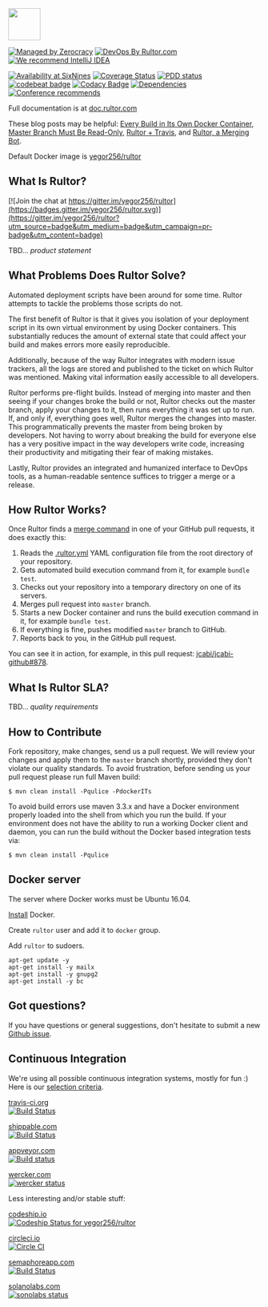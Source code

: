 <img src="http://doc.rultor.com/images/logo.svg" width="64px" height="64px"/>

[![Managed by Zerocracy](http://www.zerocracy.com/badge.svg)](http://www.zerocracy.com)
[![DevOps By Rultor.com](http://www.rultor.com/b/yegor256/rultor)](http://www.rultor.com/p/yegor256/rultor)
[![We recommend IntelliJ IDEA](http://img.teamed.io/intellij-idea-recommend.svg)](https://www.jetbrains.com/idea/)

[![Availability at SixNines](http://www.sixnines.io/b/efd7)](http://www.sixnines.io/h/efd7)
[![Coverage Status](https://coveralls.io/repos/yegor256/rultor/badge.svg?branch=__rultor&service=github)](https://coveralls.io/github/yegor256/rultor?branch=__rultor)
[![PDD status](http://www.0pdd.com/svg?name=yegor256/rultor)](http://www.0pdd.com/p?name=yegor256/rultor)
[![codebeat badge](https://codebeat.co/badges/56116205-91d3-4966-8f15-d5c505fc3905)](https://codebeat.co/projects/github-com-yegor256-rultor)
[![Codacy Badge](https://api.codacy.com/project/badge/Grade/3d1858b2edfc4dcdae9363c09a75dfbc)](https://www.codacy.com/app/github_90/rultor?utm_source=github.com&amp;utm_medium=referral&amp;utm_content=yegor256/rultor&amp;utm_campaign=Badge_Grade)
[![Dependencies](https://www.versioneye.com/user/projects/561a9d87a193340f28000fd3/badge.svg?style=flat)](https://www.versioneye.com/user/projects/561a9d87a193340f28000fd3)
[![Conference recommends](https://devternity.com/shields/recommends.svg)](https://devternity.com)

Full documentation is at [doc.rultor.com](http://doc.rultor.com)

These blog posts may be helpful:
[Every Build in Its Own Docker Container](http://www.yegor256.com/2014/07/29/docker-in-rultor.html),
[Master Branch Must Be Read-Only](http://www.yegor256.com/2014/07/21/read-only-master-branch.html),
[Rultor + Travis](http://www.yegor256.com/2014/07/31/travis-and-rultor.html), and
[Rultor, a Merging Bot](http://www.yegor256.com/2014/07/24/rultor-automated-merging.html).

Default Docker image is [yegor256/rultor](https://registry.hub.docker.com/u/yegor256/rultor/)

## What Is Rultor?

[![Join the chat at https://gitter.im/yegor256/rultor](https://badges.gitter.im/yegor256/rultor.svg)](https://gitter.im/yegor256/rultor?utm_source=badge&utm_medium=badge&utm_campaign=pr-badge&utm_content=badge)

TBD... _product statement_

## What Problems Does Rultor Solve?

Automated deployment scripts have been around for some time. Rultor attempts to
tackle the problems those scripts do not.

The first benefit of Rultor is that it gives you isolation of your deployment
script in its own virtual environment by using Docker containers. This
substantially reduces the amount of external state that could affect your build
and makes errors more easily reproducible.

Additionally, because of the way Rultor integrates with modern issue trackers,
all the logs are stored and published to the ticket on which Rultor was
mentioned. Making vital information easily accessible to all developers.

Rultor performs pre-flight builds. Instead of merging into master and then
seeing if your changes broke the build or not, Rultor checks out the master
branch, apply your changes to it, then runs everything it was set up to run.
If, and only if, everything goes well, Rultor merges the changes into master.
This programmatically prevents the master from being broken by developers. Not
having to worry about breaking the build for everyone else has a very positive
impact in the way developers write code, increasing their productivity and
mitigating their fear of making mistakes.

Lastly, Rultor provides an integrated and humanized interface to DevOps tools,
as a human-readable sentence suffices to trigger a merge or a release.

## How Rultor Works?
Once Rultor finds a [merge command](http://doc.rultor.com/basics.html)
in one of your GitHub pull requests, it does exactly this:

1. Reads the [.rultor.yml](http://doc.rultor.com/reference.html)
 YAML configuration file from the root directory of your repository.
2. Gets automated build execution command from it, for example `bundle test`.
3. Checks out your repository into a temporary directory on one of its servers.
4. Merges pull request into `master` branch.
5. Starts a new Docker container and runs the build execution command in it, for example `bundle test`.
6. If everything is fine, pushes modified `master` branch to GitHub.
7. Reports back to you, in the GitHub pull request.

You can see it in action, for example, in this pull request:
[jcabi/jcabi-github#878](https://github.com/jcabi/jcabi-github/pull/878).

## What Is Rultor SLA?

TBD... _quality requirements_

## How to Contribute

Fork repository, make changes, send us a pull request. We will review
your changes and apply them to the `master` branch shortly, provided
they don't violate our quality standards. To avoid frustration, before
sending us your pull request please run full Maven build:

```
$ mvn clean install -Pqulice -PdockerITs
```

To avoid build errors use maven 3.3.x and have a Docker environment properly
loaded into the shell from which you run the build.
If your environment does not have the ability to run a working Docker client
and daemon, you can run the build without the Docker based integration tests
via:

```
$ mvn clean install -Pqulice
```

## Docker server

The server where Docker works must be Ubuntu 16.04.

[Install](https://docs.docker.com/engine/installation/linux/ubuntu/) Docker.

Create `rultor` user and add it to `docker` group.

Add `rultor` to sudoers.

```
apt-get update -y
apt-get install -y mailx
apt-get install -y gnupg2
apt-get install -y bc
```

## Got questions?

If you have questions or general suggestions, don't hesitate to submit
a new [Github issue](https://github.com/yegor256/rultor/issues/new).

## Continuous Integration

We're using all possible continuous integration systems, mostly
for fun :) Here is our [selection criteria](http://www.yegor256.com/2014/10/05/ten-hosted-continuous-integration-services.html).

[travis-ci.org](http://www.travis-ci.org)<br/>
[![Build Status](https://travis-ci.org/yegor256/rultor.svg?branch=master)](https://travis-ci.org/yegor256/rultor)

[shippable.com](http://www.shippable.com)<br/>
[![Build Status](https://api.shippable.com/projects/542e8fb980088cee586d3806/badge?branchName=master)](https://app.shippable.com/projects/542e8fb980088cee586d3806/builds/latest)

[appveyor.com](http://www.appveyor.com)<br/>
[![Build status](https://ci.appveyor.com/api/projects/status/sulqrjerl27qqtl7/branch/master?svg=true)](https://ci.appveyor.com/project/yegor256/rultor/branch/master)

[wercker.com](http://www.wercker.com)<br/>
[![wercker status](https://app.wercker.com/status/0e6506c69e078b7692e50b240c034524/s "wercker status")](https://app.wercker.com/project/bykey/0e6506c69e078b7692e50b240c034524)

Less interesting and/or stable stuff:

[codeship.io](http://www.codeship.io)<br/>
[![Codeship Status for yegor256/rultor](https://codeship.io/projects/d00b5ff0-2641-0132-d783-12f2cec1461b/status?branch=master)](https://codeship.io/projects/37414)

[circleci.io](http://www.circleci.io)<br/>
[![Circle CI](https://circleci.com/gh/yegor256/rultor.png?style=badge)](https://circleci.com/gh/yegor256/rultor)

[semaphoreapp.com](http://www.semaphoreapp.com)<br/>
[![Build Status](https://semaphoreapp.com/api/v1/projects/115d317a-9f15-4c71-9301-5dae64f0a76d/260906/badge.png)](https://semaphoreapp.com/yegor256/rultor)

[solanolabs.com](http://ci.solanolabs.com)<br/>
[![sonolabs status](https://ci.solanolabs.com:443/yegor256/rultor/badges/120059.png?badge_token=6c00577e47c05198703fe752d6d26cd4e4a4d011)](https://ci.solanolabs.com:443/yegor256/rultor/suites/120059)
